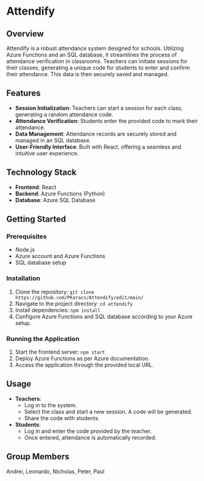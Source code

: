 # Attendify

## Overview
Attendify is a robust attendance system designed for schools. Utilizing Azure Functions and an SQL database, it streamlines the process of attendance verification in classrooms. Teachers can initiate sessions for their classes, generating a unique code for students to enter and confirm their attendance. This data is then securely saved and managed.

## Features
- **Session Initialization**: Teachers can start a session for each class, generating a random attendance code.
- **Attendance Verification**: Students enter the provided code to mark their attendance.
- **Data Management**: Attendance records are securely stored and managed in an SQL database.
- **User-Friendly Interface**: Built with React, offering a seamless and intuitive user experience.

## Technology Stack
- **Frontend**: React
- **Backend**: Azure Functions (Python)
- **Database**: Azure SQL Database

## Getting Started

### Prerequisites
- Node.js
- Azure account and Azure Functions
- SQL database setup

### Installation
1. Clone the repository: `git clone https://github.com/PKaracs/Attendify/edit/main/`
2. Navigate to the project directory: `cd attendify`
3. Install dependencies: `npm install`
4. Configure Azure Functions and SQL database according to your Azure setup.

### Running the Application
1. Start the frontend server: `npm start`
2. Deploy Azure Functions as per Azure documentation.
3. Access the application through the provided local URL.

## Usage
- **Teachers**:
  - Log in to the system.
  - Select the class and start a new session. A code will be generated.
  - Share the code with students.
- **Students**:
  - Log in and enter the code provided by the teacher.
  - Once entered, attendance is automatically recorded.


## Group Members
Andrei, Leonardo, Nicholas, Peter, Paul
